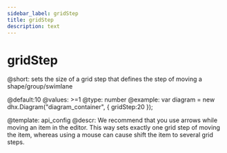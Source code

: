 ```yaml
---
sidebar_label: gridStep
title: gridStep
description: text
---
```


# gridStep

@short:
	sets the size of a grid step that defines the step of moving a shape/group/swimlane

@default:10
@values: >=1
@type: number
@example:
var diagram = new dhx.Diagram("diagram_container", { 
  	gridStep:20
});



@template:	api_config
@descr:
We recommend that you use arrows while moving an item in the editor. This way sets exactly one grid step of moving the item, whereas using a mouse can cause shift the item to several grid steps.
